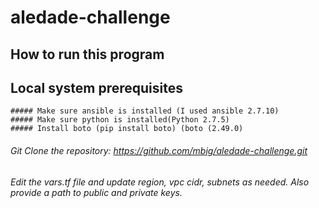 # aledade-challenge

## How to run this program

## Local system prerequisites  

    ##### Make sure ansible is installed (I used ansible 2.7.10)  
    ##### Make sure python is installed(Python 2.7.5)
    ##### Install boto (pip install boto) (boto (2.49.0)
    

###### Git Clone the repository: https://github.com/mbig/aledade-challenge.git
###### Edit the vars.tf file and update region, vpc cidr, subnets as needed. Also provide a path to public and private keys.

